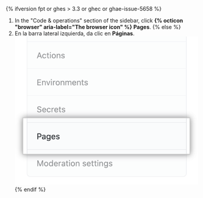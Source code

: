 {% ifversion fpt or ghes > 3.3 or ghec or ghae-issue-5658 %}
1. In the "Code & operations" section of the sidebar, click **{% octicon "browser" aria-label="The browser icon" %} Pages**.
{% else %}
1. En la barra lateral izquierda, da clic en **Páginas**. ![Pestaña de página en la barra lateral izquierda](/assets/images/help/pages/pages-tab.png)
{% endif %}
